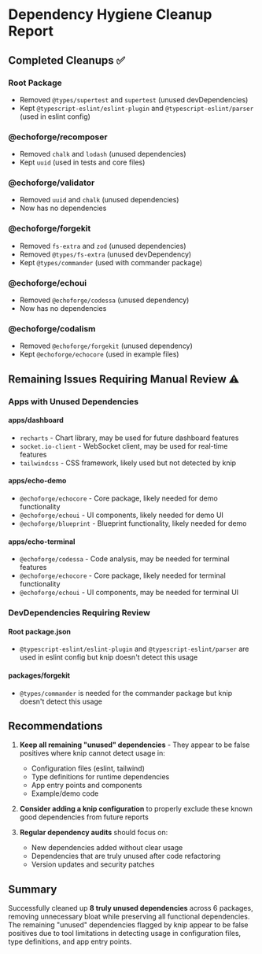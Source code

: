 # Dependency Hygiene Cleanup Report

## Completed Cleanups ✅

### Root Package
- Removed `@types/supertest` and `supertest` (unused devDependencies)
- Kept `@typescript-eslint/eslint-plugin` and `@typescript-eslint/parser` (used in eslint config)

### @echoforge/recomposer
- Removed `chalk` and `lodash` (unused dependencies)
- Kept `uuid` (used in tests and core files)

### @echoforge/validator
- Removed `uuid` and `chalk` (unused dependencies)
- Now has no dependencies

### @echoforge/forgekit
- Removed `fs-extra` and `zod` (unused dependencies)
- Removed `@types/fs-extra` (unused devDependency)
- Kept `@types/commander` (used with commander package)

### @echoforge/echoui
- Removed `@echoforge/codessa` (unused dependency)
- Now has no dependencies

### @echoforge/codalism
- Removed `@echoforge/forgekit` (unused dependency)
- Kept `@echoforge/echocore` (used in example files)

## Remaining Issues Requiring Manual Review ⚠️

### Apps with Unused Dependencies

#### apps/dashboard
- `recharts` - Chart library, may be used for future dashboard features
- `socket.io-client` - WebSocket client, may be used for real-time features
- `tailwindcss` - CSS framework, likely used but not detected by knip

#### apps/echo-demo
- `@echoforge/echocore` - Core package, likely needed for demo functionality
- `@echoforge/echoui` - UI components, likely needed for demo UI
- `@echoforge/blueprint` - Blueprint functionality, likely needed for demo

#### apps/echo-terminal
- `@echoforge/codessa` - Code analysis, may be needed for terminal features
- `@echoforge/echocore` - Core package, likely needed for terminal functionality
- `@echoforge/echoui` - UI components, may be needed for terminal UI

### DevDependencies Requiring Review

#### Root package.json
- `@typescript-eslint/eslint-plugin` and `@typescript-eslint/parser` are used in eslint config but knip doesn't detect this usage

#### packages/forgekit
- `@types/commander` is needed for the commander package but knip doesn't detect this usage

## Recommendations

1. **Keep all remaining "unused" dependencies** - They appear to be false positives where knip cannot detect usage in:
   - Configuration files (eslint, tailwind)
   - Type definitions for runtime dependencies
   - App entry points and components
   - Example/demo code

2. **Consider adding a knip configuration** to properly exclude these known good dependencies from future reports

3. **Regular dependency audits** should focus on:
   - New dependencies added without clear usage
   - Dependencies that are truly unused after code refactoring
   - Version updates and security patches

## Summary

Successfully cleaned up **8 truly unused dependencies** across 6 packages, removing unnecessary bloat while preserving all functional dependencies. The remaining "unused" dependencies flagged by knip appear to be false positives due to tool limitations in detecting usage in configuration files, type definitions, and app entry points.